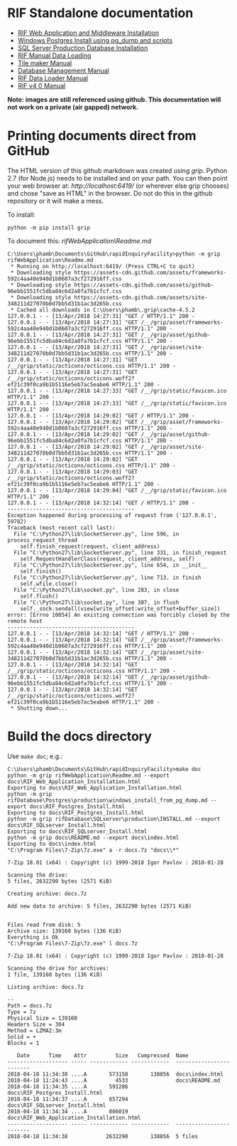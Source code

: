RIF Standalone documentation
============================
 
- [RIF Web Application and Middleware Installation](RIF_Web_Application_Installation.html)
- [Windows Postgres Install using pg_dump and scripts](RIF_Postgres_Install.html)
- [SQL Server Production Database Installation](RIF_SQLserver_Install.html)
- [RIF Manual Data Loading](RIF_manual_data_loading.html)
- [Tile maker Manual](tileMaker.html)
- [Database Management Manual](databaseManagementManual.html)
- [RIF Data Loader Manual](RIF_Data_Loader_Manual.pdf)
- [RIF v4 0 Manual](RIF_v40_Manual.pdf)

**Note: images are still referenced using github. This documentation will not work on a private (air gapped) network.**

# Printing documents direct from GitHub

The HTML version of this github markdown was created using *grip*. Python 2.7 (for Node.js) needs to be installed and on your path. You can then point your web browser at: *http://localhost:6419/* (or wherever else grip chooses)
and chose "save as HTML" in the browser. Do not do this in the github repository or it will make a mess.

To install:
```
python -m pip install grip
```

To document this: *rifWebApplication\Readme.md*
```
C:\Users\phamb\Documents\GitHub\rapidInquiryFacility>python -m grip rifWebApplication\Readme.md
 * Running on http://localhost:6419/ (Press CTRL+C to quit)
 * Downloading style https://assets-cdn.github.com/assets/frameworks-592c4aa40e940d1b0607a3cf272916ff.css
 * Downloading style https://assets-cdn.github.com/assets/github-96ebb1551fc5dba84c6d2a0fa7b1cfcf.css
 * Downloading style https://assets-cdn.github.com/assets/site-348211d27070b0d7bb5d31b1ac3d265b.css
 * Cached all downloads in C:\Users\phamb\.grip\cache-4.5.2
127.0.0.1 - - [13/Apr/2018 14:27:31] "GET / HTTP/1.1" 200 -
127.0.0.1 - - [13/Apr/2018 14:27:31] "GET /__/grip/asset/frameworks-592c4aa40e940d1b0607a3cf272916ff.css HTTP/1.1" 200 -
127.0.0.1 - - [13/Apr/2018 14:27:31] "GET /__/grip/asset/github-96ebb1551fc5dba84c6d2a0fa7b1cfcf.css HTTP/1.1" 200 -
127.0.0.1 - - [13/Apr/2018 14:27:31] "GET /__/grip/asset/site-348211d27070b0d7bb5d31b1ac3d265b.css HTTP/1.1" 200 -
127.0.0.1 - - [13/Apr/2018 14:27:31] "GET /__/grip/static/octicons/octicons.css HTTP/1.1" 200 -
127.0.0.1 - - [13/Apr/2018 14:27:31] "GET /__/grip/static/octicons/octicons.woff2?ef21c39f0ca9b1b5116e5eb7ac5eabe6 HTTP/1.1" 200 -
127.0.0.1 - - [13/Apr/2018 14:27:33] "GET /__/grip/static/favicon.ico HTTP/1.1" 200 -
127.0.0.1 - - [13/Apr/2018 14:27:33] "GET /__/grip/static/favicon.ico HTTP/1.1" 200 -
127.0.0.1 - - [13/Apr/2018 14:29:02] "GET / HTTP/1.1" 200 -
127.0.0.1 - - [13/Apr/2018 14:29:02] "GET /__/grip/asset/frameworks-592c4aa40e940d1b0607a3cf272916ff.css HTTP/1.1" 200 -
127.0.0.1 - - [13/Apr/2018 14:29:02] "GET /__/grip/asset/github-96ebb1551fc5dba84c6d2a0fa7b1cfcf.css HTTP/1.1" 200 -
127.0.0.1 - - [13/Apr/2018 14:29:02] "GET /__/grip/asset/site-348211d27070b0d7bb5d31b1ac3d265b.css HTTP/1.1" 200 -
127.0.0.1 - - [13/Apr/2018 14:29:02] "GET /__/grip/static/octicons/octicons.css HTTP/1.1" 200 -
127.0.0.1 - - [13/Apr/2018 14:29:03] "GET /__/grip/static/octicons/octicons.woff2?ef21c39f0ca9b1b5116e5eb7ac5eabe6 HTTP/1.1" 200 -
127.0.0.1 - - [13/Apr/2018 14:29:04] "GET /__/grip/static/favicon.ico HTTP/1.1" 200 -
127.0.0.1 - - [13/Apr/2018 14:32:14] "GET / HTTP/1.1" 200 -
----------------------------------------
Exception happened during processing of request from ('127.0.0.1', 59782)
Traceback (most recent call last):
  File "C:\Python27\lib\SocketServer.py", line 596, in process_request_thread
    self.finish_request(request, client_address)
  File "C:\Python27\lib\SocketServer.py", line 331, in finish_request
    self.RequestHandlerClass(request, client_address, self)
  File "C:\Python27\lib\SocketServer.py", line 654, in __init__
    self.finish()
  File "C:\Python27\lib\SocketServer.py", line 713, in finish
    self.wfile.close()
  File "C:\Python27\lib\socket.py", line 283, in close
    self.flush()
  File "C:\Python27\lib\socket.py", line 307, in flush
    self._sock.sendall(view[write_offset:write_offset+buffer_size])
error: [Errno 10054] An existing connection was forcibly closed by the remote host
----------------------------------------
127.0.0.1 - - [13/Apr/2018 14:32:14] "GET / HTTP/1.1" 200 -
127.0.0.1 - - [13/Apr/2018 14:32:14] "GET /__/grip/asset/frameworks-592c4aa40e940d1b0607a3cf272916ff.css HTTP/1.1" 200 -
127.0.0.1 - - [13/Apr/2018 14:32:14] "GET /__/grip/asset/site-348211d27070b0d7bb5d31b1ac3d265b.css HTTP/1.1" 200 -
127.0.0.1 - - [13/Apr/2018 14:32:14] "GET /__/grip/static/octicons/octicons.css HTTP/1.1" 200 -
127.0.0.1 - - [13/Apr/2018 14:32:14] "GET /__/grip/asset/github-96ebb1551fc5dba84c6d2a0fa7b1cfcf.css HTTP/1.1" 200 -
127.0.0.1 - - [13/Apr/2018 14:32:14] "GET /__/grip/static/octicons/octicons.woff2?ef21c39f0ca9b1b5116e5eb7ac5eabe6 HTTP/1.1" 200 -
 * Shutting down...
```

# Build the docs directory

Use ```make doc```; e.g.:

```
C:\Users\phamb\Documents\GitHub\rapidInquiryFacility>make doc
python -m grip rifWebApplication\Readme.md --export docs\RIF_Web_Application_Installation.html
Exporting to docs\RIF_Web_Application_Installation.html
python -m grip rifDatabase\Postgres\production\windows_install_from_pg_dump.md --export docs\RIF_Postgres_Install.html
Exporting to docs\RIF_Postgres_Install.html
python -m grip rifDatabase\SQLserver\production\INSTALL.md --export docs\RIF_SQLserver_Install.html
Exporting to docs\RIF_SQLserver_Install.html
python -m grip docs\README.md --export docs\index.html
Exporting to docs\index.html
"C:\Program Files\7-Zip\7z.exe" a -r docs.7z "docs\\*"

7-Zip 18.01 (x64) : Copyright (c) 1999-2018 Igor Pavlov : 2018-01-28

Scanning the drive:
5 files, 2632290 bytes (2571 KiB)

Creating archive: docs.7z

Add new data to archive: 5 files, 2632290 bytes (2571 KiB)


Files read from disk: 5
Archive size: 139160 bytes (136 KiB)
Everything is Ok
"C:\Program Files\7-Zip\7z.exe" l docs.7z

7-Zip 18.01 (x64) : Copyright (c) 1999-2018 Igor Pavlov : 2018-01-28

Scanning the drive for archives:
1 file, 139160 bytes (136 KiB)

Listing archive: docs.7z

--
Path = docs.7z
Type = 7z
Physical Size = 139160
Headers Size = 304
Method = LZMA2:3m
Solid = +
Blocks = 1

   Date      Time    Attr         Size   Compressed  Name
------------------- ----- ------------ ------------  ------------------------
2018-04-18 11:34:38 ....A       573158       138856  docs\index.html
2018-04-18 11:24:43 ....A         4533               docs\README.md
2018-04-18 11:34:35 ....A       591286               docs\RIF_Postgres_Install.html
2018-04-18 11:34:37 ....A       657294               docs\RIF_SQLserver_Install.html
2018-04-18 11:34:34 ....A       806019               docs\RIF_Web_Application_Installation.html
------------------- ----- ------------ ------------  ------------------------
2018-04-18 11:34:38            2632290       138856  5 files
```

